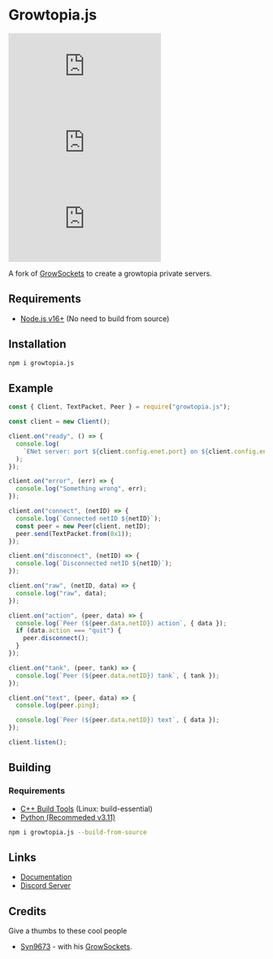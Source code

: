 # Growtopia.js

![Github Version](https://img.shields.io/github/package-json/v/jadlionhd/growtopia.js?style=flat-square)
![NPM Version](https://img.shields.io/npm/v/growtopia.js?style=flat-square)
![NPM Minified](https://img.shields.io/bundlephobia/min/growtopia.js?style=flat-square)

A fork of [GrowSockets](https://github.com/Pogtopia/GrowSockets) to create a growtopia private servers.

## Requirements

- [Node.js v16+](https://nodejs.org/en) (No need to build from source)

## Installation

```sh
npm i growtopia.js
```

## Example

```js
const { Client, TextPacket, Peer } = require("growtopia.js");

const client = new Client();

client.on("ready", () => {
  console.log(
    `ENet server: port ${client.config.enet.port} on ${client.config.enet.ip}\nHttps server: port ${client.config.https.port} on ${client.config.https.ip}`
  );
});

client.on("error", (err) => {
  console.log("Something wrong", err);
});

client.on("connect", (netID) => {
  console.log(`Connected netID ${netID}`);
  const peer = new Peer(client, netID);
  peer.send(TextPacket.from(0x1));
});

client.on("disconnect", (netID) => {
  console.log(`Disconnected netID ${netID}`);
});

client.on("raw", (netID, data) => {
  console.log("raw", data);
});

client.on("action", (peer, data) => {
  console.log(`Peer (${peer.data.netID}) action`, { data });
  if (data.action === "quit") {
    peer.disconnect();
  }
});

client.on("tank", (peer, tank) => {
  console.log(`Peer (${peer.data.netID}) tank`, { tank });
});

client.on("text", (peer, data) => {
  console.log(peer.ping);

  console.log(`Peer (${peer.data.netID}) text`, { data });
});

client.listen();
```

## Building

### Requirements

- [C++ Build Tools](https://visualstudio.microsoft.com/vs/features/cplusplus/) (Linux: build-essential)
- [Python (Recommeded v3.11)](https://www.python.org/downloads/)

```sh
npm i growtopia.js --build-from-source
```

## Links

- [Documentation](https://jadlionhd.github.io/growtopia.js/)
- [Discord Server](https://discord.gg/sGrxfKZY5t)

## Credits

Give a thumbs to these cool people

- [Syn9673](https://github.com/Syn9673) - with his [GrowSockets](https://github.com/Pogtopia/GrowSockets).
